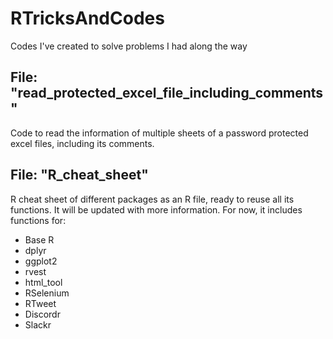 # RTricksAndCodes
Codes I've created to solve problems I had along the way

## File: "read_protected_excel_file_including_comments"

Code to read the information of multiple sheets of a password protected excel files, including its comments.

## File: "R_cheat_sheet"

R cheat sheet of different packages as an R file, ready to reuse all its functions.
It will be updated with more information.
For now, it includes functions for:
- Base R
- dplyr
- ggplot2
- rvest
- html_tool
- RSelenium
- RTweet
- Discordr
- Slackr
